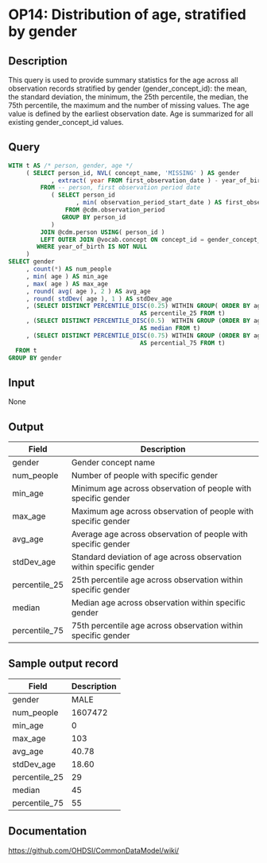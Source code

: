 <!---
Group:observation period
Name:OP14 Distribution of age, stratified by gender
Author:Patrick Ryan
CDM Version: 5.0
-->

# OP14: Distribution of age, stratified by gender

## Description
This query is used to provide summary statistics for the age across all observation records stratified by gender (gender_concept_id): the mean, the standard deviation, the minimum, the 25th percentile, the median, the 75th percentile, the maximum and the number of missing values. The age value is defined by the earliest observation date. Age is summarized for all existing gender_concept_id values.

## Query
```sql
WITH t AS /* person, gender, age */
     ( SELECT person_id, NVL( concept_name, 'MISSING' ) AS gender
            , extract( year FROM first_observation_date ) - year_of_birth AS age
         FROM -- person, first observation period date
            ( SELECT person_id
                   , min( observation_period_start_date ) AS first_observation_date
                FROM @cdm.observation_period
               GROUP BY person_id
            )
         JOIN @cdm.person USING( person_id )
         LEFT OUTER JOIN @vocab.concept ON concept_id = gender_concept_id
        WHERE year_of_birth IS NOT NULL
     )
SELECT gender
     , count(*) AS num_people
     , min( age ) AS min_age
     , max( age ) AS max_age
     , round( avg( age ), 2 ) AS avg_age
     , round( stdDev( age ), 1 ) AS stdDev_age
     , (SELECT DISTINCT PERCENTILE_DISC(0.25) WITHIN GROUP( ORDER BY age ) over ()
                                     AS percentile_25 FROM t)
     , (SELECT DISTINCT PERCENTILE_DISC(0.5)  WITHIN GROUP (ORDER BY age ) over ()
                                     AS median FROM t)
     , (SELECT DISTINCT PERCENTILE_DISC(0.75) WITHIN GROUP (ORDER BY age ) over ()
                                     AS percential_75 FROM t)
  FROM t
GROUP BY gender
```

## Input

None

## Output

|  Field |  Description |
| --- | --- |
|  gender |  Gender concept name |
|  num_people |  Number of people with specific gender |
|  min_age |  Minimum age across observation of people with specific gender |
|  max_age |  Maximum age across observation of people with specific gender |
|  avg_age |  Average age across observation of people with specific gender |
|  stdDev_age |  Standard deviation of age across observation within specific gender |
|  percentile_25 |  25th percentile age across observation within specific gender |
|  median |  Median age across observation within specific gender |
|  percentile_75 |  75th percentile age across observation within specific gender |

## Sample output record

|  Field |  Description |
| --- | --- |
|  gender |  MALE |
|  num_people |  1607472 |
|  min_age |  0 |
|  max_age |  103 |
|  avg_age |  40.78 |
|  stdDev_age |  18.60 |
|  percentile_25 |  29 |
|  median |  45 |
|  percentile_75 |  55 |



## Documentation
https://github.com/OHDSI/CommonDataModel/wiki/
